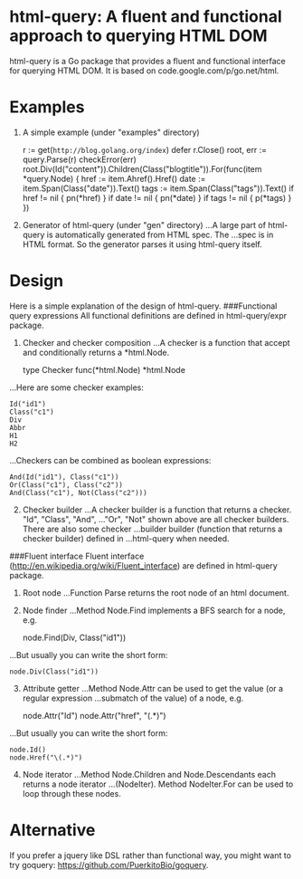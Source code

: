 html-query: A fluent and functional approach to querying HTML DOM
=================================================================

html-query is a Go package that provides a fluent and functional interface for
querying HTML DOM. It is based on code.google.com/p/go.net/html.

Examples
========
1. A simple example (under "examples" directory)

    r := get(`http://blog.golang.org/index`)
    defer r.Close()
    root, err := query.Parse(r)
    checkError(err)
    root.Div(Id("content")).Children(Class("blogtitle")).For(func(item *query.Node) {
        href := item.Ahref().Href()
        date := item.Span(Class("date")).Text()
        tags := item.Span(Class("tags")).Text()
        if href != nil {
            pn(*href)
        }
        if date != nil {
            pn(*date)
        }
        if tags != nil {
            p(*tags)
        }
    })

2. Generator of html-query (under "gen" directory)
...A large part of html-query is automatically generated from HTML spec. The
...spec is in HTML format. So the generator parses it using html-query itself.

Design
======
Here is a simple explanation of the design of html-query.
###Functional query expressions
All functional definitions are defined in html-query/expr package.

1. Checker and checker composition
...A checker is a function that accept and conditionally returns a *html.Node.

    type Checker func(*html.Node) *html.Node

...Here are some checker examples:

    Id("id1")
    Class("c1")
    Div
    Abbr
    H1
    H2

...Checkers can be combined as boolean expressions:

    And(Id("id1"), Class("c1"))
    Or(Class("c1"), Class("c2"))
    And(Class("c1"), Not(Class("c2")))

2. Checker builder
...A checker builder is a function that returns a checker. "Id", "Class", "And",
..."Or", "Not" shown above are all checker builders. There are also some checker
...builder builder (function that returns a checker builder) defined in
...html-query when needed.

###Fluent interface
Fluent interface (http://en.wikipedia.org/wiki/Fluent_interface) are defined in
html-query package.

1. Root node
...Function Parse returns the root node of an html document.

2. Node finder
...Method Node.Find implements a BFS search for a node, e.g.

    node.Find(Div, Class("id1"))

...But usually you can write the short form:

    node.Div(Class("id1"))

3. Attribute getter
...Method Node.Attr can be used to get the value (or a regular expression
...submatch of the value) of a node, e.g.

    node.Attr("Id")
    node.Attr("href", "\(.*)")

...But usually you can write the short form:

    node.Id()
    node.Href("\(.*)")

4. Node iterator
...Method Node.Children and Node.Descendants each returns a node iterator
...(NodeIter). Method NodeIter.For can be used to loop through these nodes.

Alternative
===========
If you prefer a jquery like DSL rather than functional way, you might want to
try goquery: https://github.com/PuerkitoBio/goquery.
